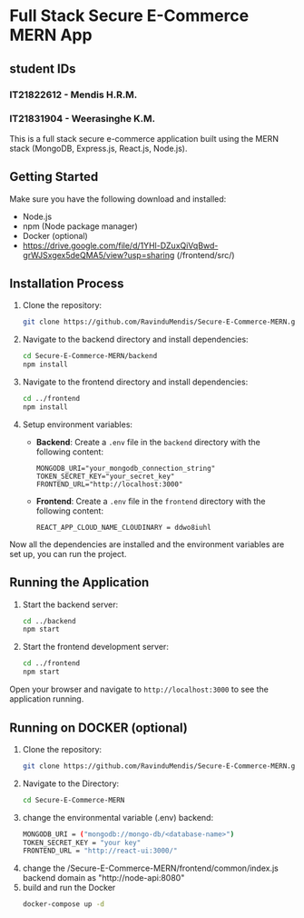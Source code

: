 # Full Stack Secure E-Commerce MERN App

## student IDs
### IT21822612 - Mendis H.R.M.
### IT21831904 - Weerasinghe K.M.

This is a full stack secure e-commerce application built using the MERN stack (MongoDB, Express.js, React.js, Node.js).

## Getting Started

Make sure you have the following download and installed:

- Node.js
- npm (Node package manager)
- Docker (optional)
- https://drive.google.com/file/d/1YHl-DZuxQiVqBwd-grWJSxgex5deQMA5/view?usp=sharing (/frontend/src/)

## Installation Process

1. Clone the repository:
    ```sh
    git clone https://github.com/RavinduMendis/Secure-E-Commerce-MERN.git
    ```
2. Navigate to the backend directory and install dependencies:
    ```sh
    cd Secure-E-Commerce-MERN/backend
    npm install
    ```
3. Navigate to the frontend directory and install dependencies:
    ```sh
    cd ../frontend
    npm install
    ```

4. Setup environment variables:

    - **Backend**: Create a `.env` file in the `backend` directory with the following content:
        ```plaintext
        MONGODB_URI="your_mongodb_connection_string"
        TOKEN_SECRET_KEY="your_secret_key"
        FRONTEND_URL="http://localhost:3000"
        ```

    - **Frontend**: Create a `.env` file in the `frontend` directory with the following content:
        ```plaintext
        REACT_APP_CLOUD_NAME_CLOUDINARY = ddwo8iuhl
        ```

Now all the dependencies are installed and the environment variables are set up, you can run the project.

## Running the Application

1. Start the backend server:
    ```sh
    cd ../backend
    npm start
    ```
2. Start the frontend development server:
    ```sh
    cd ../frontend
    npm start
    ```

Open your browser and navigate to `http://localhost:3000` to see the application running.

## Running on DOCKER (optional)
1. Clone the repository:
    ```sh
    git clone https://github.com/RavinduMendis/Secure-E-Commerce-MERN.git
    ```
2. Navigate to the Directory:
    ```sh
    cd Secure-E-Commerce-MERN
    ```
3. change the environmental variable (.env) backend:
    ```sh
    MONGODB_URI = ("mongodb://mongo-db/<database-name>")
    TOKEN_SECRET_KEY = "your key"
    FRONTEND_URL = "http://react-ui:3000/"
    ```
4. change the /Secure-E-Commerce-MERN/frontend/common/index.js backend domain as "http://node-api:8080"
5. build and run the Docker
    ```sh
    docker-compose up -d 
    ```
